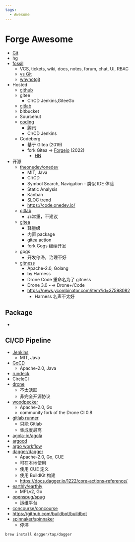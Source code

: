 ```yaml
---
tags:
  - Awesome
---
```


# Forge Awesome

- [Git](./git/README.md)
- hg
- [fossil](https://fossil-scm.org/)
  - VCS, tickets, wiki, docs, notes, forum, chat, UI, RBAC
  - [vs Git](https://fossil-scm.org/home/doc/trunk/www/fossil-v-git.wiki)
  - [whynotgit](https://www.sqlite.org/whynotgit.html)
- Hosted
  - [github](./github/README.md)
  - gitee
    - CI/CD Jenkins,GiteeGo
  - [gitlab](./gitlab/README.md)
  - bitbucket
  - Sourcehut
  - [coding](./coding.md)
    - 腾讯
    - CI/CD Jenkins
  - Codeberg
    - 基于 Gitea (2019)
    - fork Gitea -> [Forgejo](https://codeberg.org/forgejo/forgejo) (2022)
      - [HN](https://news.ycombinator.com/item?id=39393794)
- 开源
  - [theonedev/onedev](./onedev.md)
    - MIT, Java
    - CI/CD
    - Symbol Search, Navigation - 类似 IDE 体验
    - Static Analysis
    - Kanban
    - SLOC trend
    - https://code.onedev.io/
  - [gitlab](./gitlab/README.md)
    - 非常重，不建议
  - [gitea](./gitea/README.md)
    - 轻量级
    - 内置 package
    - [gitea action](./gitea/gitea-action.md)
    - fork Gogs 继续开发
  - gogs
    - 开发停滞，治理不好
  - [gitness](https://github.com/harness/gitness)
    - Apache-2.0, Golang
    - by Harness
    - Drone Code 重命名为了 gitness
    - Drone 3.0 ~-> Drone+/Code
    - https://news.ycombinator.com/item?id=37598082
      - Harness 名声不太好

## Package

-

## CI/CD Pipeline

- [Jenkins](./jenkins/README.md)
  - MIT, Java
- [GoCD](https://github.com/gocd/gocd)
  - Apache-2.0, Java
- [rundeck](./rundeck.md)
- CircleCI
- [drone](./drone/README.md)
  - 不太活跃
  - 非完全开源协议
- [woodpecker](./woodpecker/README.md)
  - Apache-2.0, Go
  - community fork of the Drone CI 0.8
- [gitlab runner](./gitlab/gitlab-runner.md)
  - 只能 Gitlab
  - 集成度最高
- [agola-io/agola](https://github.com/agola-io/agola)
- [argocd](../../devops/kubernetes/app/argocd.md)
- [argo workflow](../../devops/kubernetes/app/argo-workflow.md)
- [dagger/dagger](https://github.com/dagger/dagger)
  - Apache-2.0, Go, CUE
  - 可在本地使用
  - 使用 CUE 定义
  - 使用 BuildKit 构建
  - https://docs.dagger.io/1222/core-actions-reference/
- [earthly/earthly](https://github.com/earthly/earthly)
  - MPLv2, Go
- [openspug/spug](https://github.com/openspug/spug)
  - 运维平台
- [concourse/concourse](https://github.com/concourse/concourse)
- https://github.com/buildbot/buildbot
- [spinnaker/spinnaker](https://github.com/spinnaker/spinnaker)
  - 停滞

```bash
brew install dagger/tap/dagger
```
